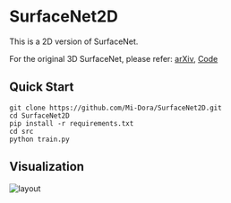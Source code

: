 # SurfaceNet2D
This is a 2D version of SurfaceNet.

For the original 3D SurfaceNet, please refer: [arXiv](https://arxiv.org/abs/1708.01749), [Code](https://github.com/mjiUST/SurfaceNet)

## Quick Start

```shell
git clone https://github.com/Mi-Dora/SurfaceNet2D.git
cd SurfaceNet2D
pip install -r requirements.txt
cd src
python train.py
```

## Visualization

![layout](https://github.com/Mi-Dora/SurfaceNet2D/blob/master/images/layout.png)

